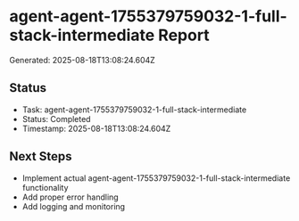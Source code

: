 # agent-agent-1755379759032-1-full-stack-intermediate Report

Generated: 2025-08-18T13:08:24.604Z

## Status
- Task: agent-agent-1755379759032-1-full-stack-intermediate
- Status: Completed
- Timestamp: 2025-08-18T13:08:24.604Z

## Next Steps
- Implement actual agent-agent-1755379759032-1-full-stack-intermediate functionality
- Add proper error handling
- Add logging and monitoring

